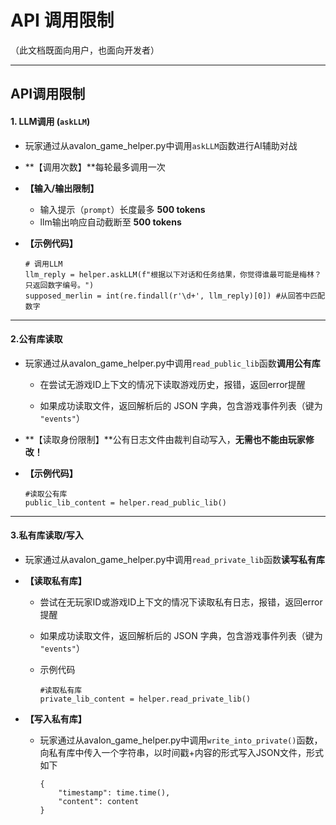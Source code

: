# API 调用限制

（此文档既面向用户，也面向开发者）

---

## **API调用限制**

#### **1. LLM调用 (`askLLM`)**

- 玩家通过从avalon_game_helper.py中调用`askLLM`函数进行AI辅助对战

- **【调用次数】**每轮最多调用一次  

- **【输入/输出限制】**

  - 输入提示（`prompt`）长度最多 **500 tokens** 
  - llm输出响应自动截断至 **500 tokens** 

- **【示例代码】**

  ```
  # 调用LLM
  llm_reply = helper.askLLM(f"根据以下对话和任务结果，你觉得谁最可能是梅林？只返回数字编号。")
  supposed_merlin = int(re.findall(r'\d+', llm_reply)[0]) #从回答中匹配数字
  ```

------

#### 2.公有库读取

- 玩家通过从avalon_game_helper.py中调用`read_public_lib`函数**调用公有库**

  - 在尝试无游戏ID上下文的情况下读取游戏历史，报错，返回error提醒

  - 如果成功读取文件，返回解析后的 JSON 字典，包含游戏事件列表（键为 `"events"`）

- **【读取身份限制】**公有日志文件由裁判自动写入，**无需也不能由玩家修改！**

- **【示例代码】**

  ```
  #读取公有库
  public_lib_content = helper.read_public_lib()
  ```

------

#### 3.私有库读取/写入

- 玩家通过从avalon_game_helper.py中调用`read_private_lib`函数**读写私有库**

- **【读取私有库】**

  - 尝试在无玩家ID或游戏ID上下文的情况下读取私有日志，报错，返回error提醒

  - 如果成功读取文件，返回解析后的 JSON 字典，包含游戏事件列表（键为 `"events"`）

  - 示例代码

    ```
    #读取私有库
    private_lib_content = helper.read_private_lib()
    ```

- **【写入私有库】**

  - 玩家通过从avalon_game_helper.py中调用`write_into_private()`函数，向私有库中传入一个字符串，以时间戳+内容的形式写入JSON文件，形式如下

    ```
    {
    	"timestamp": time.time(),
    	"content": content
    }
    ```
